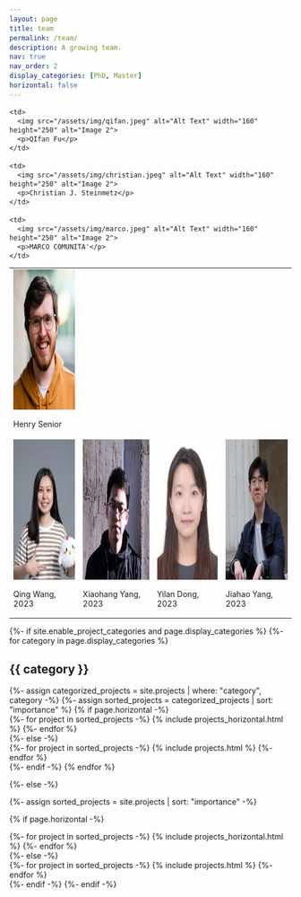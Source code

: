 ```yaml
---
layout: page
title: team
permalink: /team/
description: A growing team.
nav: true
nav_order: 2
display_categories: [PhD, Master]
horizontal: false
---
```






<table style="border-collapse: collapse;">
  <tr>
    <td>
      <img src="/assets/img/henry.png" alt="Alt Text" width="160" height="250" alt="Image 1">
      <p>Henry Senior</p>
    </td>
    
    <td>
      <img src="/assets/img/qifan.jpeg" alt="Alt Text" width="160" height="250" alt="Image 2">
      <p>QIfan Fu</p>
    </td>
    
    <td>
      <img src="/assets/img/christian.jpeg" alt="Alt Text" width="160" height="250" alt="Image 2">
      <p>Christian J. Steinmetz</p>
    </td>

    <td>
      <img src="/assets/img/marco.jpeg" alt="Alt Text" width="160" height="250" alt="Image 2">
      <p>MARCO COMUNITA'</p>
    </td>

  </tr>
  <tr>
    <td>
      <img src="/assets/img/QingWang.jpg" alt="Alt Text" width="160" height="250" alt="Image 3">
      <p>Qing Wang, 2023</p>
    </td>
    <td>
      <img src="/assets/img/XiaohangYang.jpg" alt="Alt Text" width="160" height="250" alt="Image 4">
      <p>Xiaohang Yang, 2023</p>
    </td>
    <td>
      <img src="/assets/img/YilanDong.jpg" alt="Alt Text" width="160" height="250" alt="Image 3">
      <p>Yilan Dong, 2023</p>
    </td>
    <td>
      <img src="/assets/img/JiahaoYang.jpg" alt="Alt Text" width="160" height="250" alt="Image 4">
      <p>Jiahao Yang, 2023</p>
    </td>
  </tr>
</table>





<!-- pages/projects.md -->
<div class="projects">
{%- if site.enable_project_categories and page.display_categories %}
  <!-- Display categorized projects -->
  {%- for category in page.display_categories %}
  <h2 class="category">{{ category }}</h2>
  {%- assign categorized_projects = site.projects | where: "category", category -%}
  {%- assign sorted_projects = categorized_projects | sort: "importance" %}
  <!-- Generate cards for each project -->
  {% if page.horizontal -%}
  <div class="container">
    <div class="row row-cols-2">
    {%- for project in sorted_projects -%}
      {% include projects_horizontal.html %}
    {%- endfor %}
    </div>
  </div>
  {%- else -%}
  <div class="grid">
    {%- for project in sorted_projects -%}
      {% include projects.html %}
    {%- endfor %}
  </div>
  {%- endif -%}
  {% endfor %}

{%- else -%}
<!-- Display projects without categories -->
  {%- assign sorted_projects = site.projects | sort: "importance" -%}
  <!-- Generate cards for each project -->
  {% if page.horizontal -%}
  <div class="container">
    <div class="row row-cols-2">
    {%- for project in sorted_projects -%}
      {% include projects_horizontal.html %}
    {%- endfor %}
    </div>
  </div>
  {%- else -%}
  <div class="grid">
    {%- for project in sorted_projects -%}
      {% include projects.html %}
    {%- endfor %}
  </div>
  {%- endif -%}
{%- endif -%}
</div>
